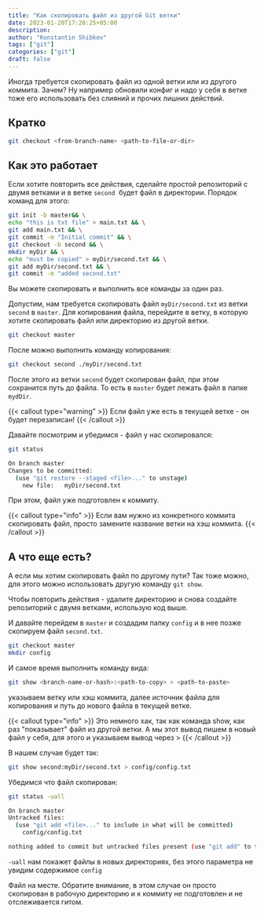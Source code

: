 ```yaml
---
title: "Как скопировать файл из другой Git ветки"
date: 2023-01-20T17:28:25+05:00
description: 
author: "Konstantin Shibkov"
tags: ["git"]
categories: ["git"]
draft: false
---
```


Иногда требуется скопировать файл из одной ветки или из другого коммита. Зачем?
Ну например обновили конфиг и надо у себя в ветке тоже его использовать без
слияний и прочих лишних действий.

## Кратко

```bash
git checkout <from-branch-name> <path-to-file-or-dir>
```

## Как это работает

Если хотите повторить все действия, сделайте простой репозиторий
с двумя ветками и в ветке `second`  будет файл в директории. Порядок команд для этого:

```bash
git init -b master&& \
echo "this is txt file" > main.txt && \
git add main.txt && \
git commit -m "Initial commit" && \
git checkout -b second && \
mkdir myDir && \
echo "must be copied" > myDir/second.txt && \
git add myDir/second.txt && \
git commit -m "added second.txt"
```

Вы можете скопировать и выполнить все команды за один раз.

Допустим, нам требуется скопировать файл `myDir/second.txt` из ветки `second`
в `master`. Для копирования файла, перейдите в ветку, в которую хотите скопировать файл или директорию из другой ветки.

```bash
git checkout master
```

После можно выполнить команду копирования:

```bash
git checkout second ./myDir/second.txt
```

После этого из ветки `second` будет скопирован файл, при этом сохранится
путь до файла. То есть в `master` будет лежать файл в папке `mydDir`.

{{< callout type="warning" >}}
Если файл уже есть в текущей ветке - он будет перезаписан!
{{< /callout >}}

Давайте посмотрим и убедимся - файл у нас скопировался:

```bash
git status

On branch master
Changes to be committed:
  (use "git restore --staged <file>..." to unstage)
	new file:   myDir/second.txt
```

При этом, файл уже подготовлен к коммиту.

{{< callout type="info" >}}
Если вам нужно из конкретного коммита скопировать файл, просто замените
название ветки на хэш коммита.
{{< /callout >}}

## А что еще есть?

А если мы хотим скопировать файл по другому пути? Так тоже можно, для
этого можно использовать другую команду `git show`.

Чтобы повторить действия - удалите директорию и снова создайте репозиторий
с двумя ветками, использую код выше.

И давайте перейдем в `master` и создадим папку `config` и в нее позже
скопируем файл `second.txt`.

```bash
git checkout master
mkdir config
```

И самое время выполнить команду вида:

```bash
git show <branch-name-or-hash>:<path-to-copy> > <path-to-paste>
```

указываем ветку или хэш коммита, далее источник файла для копирования
и путь до нового файла в текущей ветке.

{{< callout type="info" >}}
Это немного хак, так как команда show, как раз "показывает" файл из
другой ветки. А мы этот вывод пишем в новый файл у себя, для этого и указываем
вывод через >
{{< /callout >}}

В нашем случае будет так:

```bash
git show second:myDir/second.txt > config/config.txt
```

Убедимся что файл скопирован:

```bash
git status -uall

On branch master
Untracked files:
  (use "git add <file>..." to include in what will be committed)
	config/config.txt

nothing added to commit but untracked files present (use "git add" to track)
```

`-uall` нам покажет файлы в новых директориях, без этого параметра не увидим
содержимое `config`

Файл на месте. Обратите внимание, в этом случае он просто скопирован в
рабочую директорию и к коммиту не подготовлен и не отслеживается гитом.
